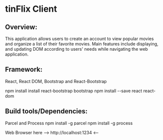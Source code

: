 # **tinFlix Client**

## Overview:
This application allows users to create an account to view popular movies and organize a list of their favorite movies.
Main features include displaying, and updating DOM according to users' needs while navigating the web application.
## Framework: 
React, React DOM, Bootstrap and React-Bootstrap

npm install install react-bootstrap bootstrap
npm install --save react react-dom

## Build tools/Dependencies:
Parcel and Process
npm install -g parcel
npm install -g process

Web Browser here --> http://localhost:1234 <--